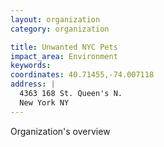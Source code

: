 ```yaml
---
layout: organization
category: organization

title: Unwanted NYC Pets
impact_area: Environment
keywords: 
coordinates: 40.71455,-74.007118
address: |
  4363 168 St. Queen's N.
  New York NY 
---
```

Organization's overview
